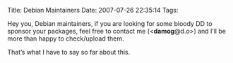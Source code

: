 Title: Debian Maintainers
Date: 2007-07-26 22:35:14
Tags: 

<p>Hey you, Debian maintainers, if you are looking for some bloody DD to sponsor your packages, feel free to contact me (&lt;<strong>damog</strong>@d.o&gt;) and I’ll be more than happy to check/upload them.</p>

<p>That’s what I have to say so far about this.</p>

